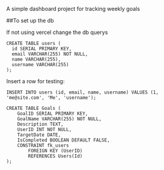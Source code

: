 A simple dashboard project for tracking weekly goals 


##To set up the db 


If not using vercel change the db querys


```
CREATE TABLE users (
  id SERIAL PRIMARY KEY,
  email VARCHAR(255) NOT NULL,
  name VARCHAR(255),
  username VARCHAR(255)
);
```

Insert a row for testing:

```
INSERT INTO users (id, email, name, username) VALUES (1, 'me@site.com', 'Me', 'username');
```
```
CREATE TABLE Goals (
    GoalID SERIAL PRIMARY KEY,
    GoalName VARCHAR(255) NOT NULL,
    Description TEXT,
    UserID INT NOT NULL,
    TargetDate DATE,
    IsCompleted BOOLEAN DEFAULT FALSE,
    CONSTRAINT fk_users
        FOREIGN KEY (UserID)
        REFERENCES Users(Id)
);
```